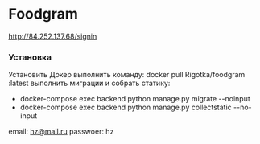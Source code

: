 # Foodgram
http://84.252.137.68/signin

### Установка  
Установить Докер
выполнить команду:
docker pull Rigotka/foodgram :latest
выполнить миграции и собрать статику:
- docker-compose exec backend python manage.py migrate --noinput
- docker-compose exec backend python manage.py collectstatic --no-input

email: hz@mail.ru passwoer: hz

